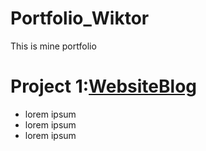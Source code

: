 # Portfolio_Wiktor
This is mine portfolio


# Project 1:[WebsiteBlog](https://github.com/Wiktor-prog/WebsiteBlog) 

* lorem ipsum
* lorem ipsum
* lorem ipsum




